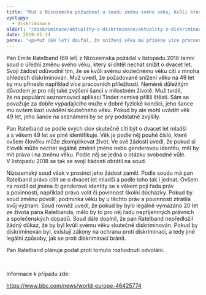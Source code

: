 ```yaml
---
title: "Muž z Nizozemska požadoval u soudu změnu svého věku, kvůli kterému se cítil diskriminován"
vystupy:
  - diskriminace
oldUrl: "/diskriminace/aktuality-z-diskriminace/aktuality-z-diskriminace-2019/muz-z-nizozemska-pozadoval-u-soudu-zmenu-sveho-veku-kvuli-kteremu-se-citil-diskriminovan/"
date: 2019-01-14
perex: "<p>Muž (69 let) doufal, že snížení věku mu přinese více pracovních příležitostí a zvýší šance v milostném životě. Nizozemský soud však jeho žádost odmítl.</p>"
---
```


<!-- imported from the old website -->

<p>Pan Emile Ratelband (69 let) z Nizozemska požádal v listopadu 2018 tamní soud o úřední změnu svého věku, který si chtěl nechat snížit o dvacet let. Svoji žádost odůvodnil tím, že se kvůli svému skutečnému věku cítí v mnoha ohledech diskriminován. Muž uvedl, že požadované snížení věku na 49 let by mu přineslo například více pracovních příležitostí. Neméně důležitým důvodem je pro něj také zvýšení šancí v milostném životě. Muž tvrdil, že na populární seznamovací aplikaci Tinder nemívá příliš štěstí. Sám se považuje za dobře vypadajícího muže v dobré fyzické kondici, jeho šance mu ovšem kazí uvádění skutečného věku. Pokud by ale mohl uvádět věk 49 let, jeho šance na seznámení by se prý podstatně zvýšily.</p> <p>Pan Ratelband se podle svých slov skutečně cítí být o dvacet let mladší a s věkem 49 let se plně identifikuje. Věk je podle něj pouhé číslo, které ovšem člověku může zkomplikovat život. Ve své žádosti uvedl, že pokud si člověk může nechat legálně změnit jméno nebo genderovou identitu, měl by mít právo i na změnu věku. Podle něj se jedná o otázku svobodné vůle. V listopadu 2018 se tak se svojí žádostí obrátil na soud.</p> <p>Nizozemský soud však v prosinci jeho žádost zamítl. Podle soudu má pan Ratelband právo cítit se o dvacet let mladší a podle toho tak i jednat. Ovšem na rozdíl od jména či genderové identity se s věkem pojí řada práv a povinností, například právo volit či povinnost školní docházky. Pokud by soud změnu povolil, podmínka věku by u těchto práv a povinností ztratila svůj význam. Soud rovněž uvedl, že pokud by bylo legálně vymazáno 20 let ze života pana Ratelbanda, mělo by to pro něj řadu nepříjemných právních a společenských dopadů. Soud dále doplnil, že pan Ratelband nepředložil žádný důkaz, že by byl kvůli svému věku skutečně diskriminován. Pokud by diskriminován byl, existují zákony na ochranu proti diskriminaci, a tedy jiné legální způsoby, jak se proti diskriminaci bránit.</p> <p>Pan Ratelband plánuje podat proti tomuto rozhodnutí odvolání.</p> <p> </p> <p>Informace k případu zde:</p> <a href="https://www.bbc.com/news/world-europe-46425774" target="_blank">https://www.bbc.com/news/world-europe-46425774</a>

